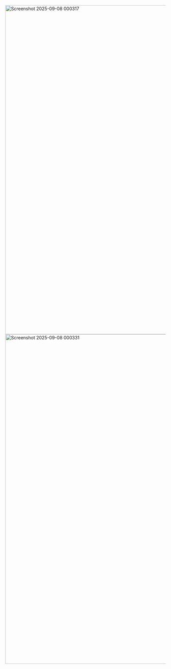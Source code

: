 <img width="1919" height="1030" alt="Screenshot 2025-09-08 000317" src="https://github.com/user-attachments/assets/09c01be2-2328-441a-9b76-db38158cdc7c" />
<img width="1919" height="1032" alt="Screenshot 2025-09-08 000331" src="https://github.com/user-attachments/assets/273317c5-2788-4367-b9df-3d493ee2d85f" />
